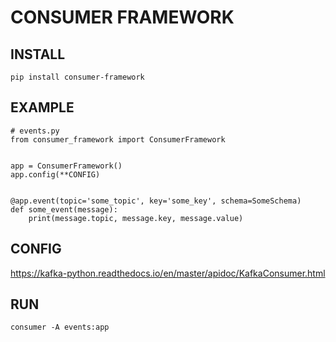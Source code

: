 # CONSUMER FRAMEWORK

## INSTALL
```
pip install consumer-framework
```

## EXAMPLE
```
# events.py
from consumer_framework import ConsumerFramework


app = ConsumerFramework()
app.config(**CONFIG)


@app.event(topic='some_topic', key='some_key', schema=SomeSchema)
def some_event(message):
    print(message.topic, message.key, message.value) 
```

## CONFIG
https://kafka-python.readthedocs.io/en/master/apidoc/KafkaConsumer.html

## RUN
```
consumer -A events:app
```